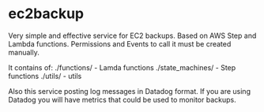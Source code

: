 # ec2backup
Very simple and effective service for EC2 backups. Based on AWS Step and Lambda functions.
 Permissions and Events to call it must be created manually.

It contains of:
    ./functions/ - Lamda functions
    ./state_machines/ - Step functions
    ./utils/ - utils
    
Also this service posting log messages in Datadog format.
If you are using Datadog you will have metrics that could be used to monitor backups.